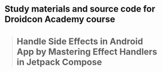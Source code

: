 # Study materials and source code for **Droidcon Academy** course 
> # Handle Side Effects in Android App by Mastering Effect Handlers in Jetpack Compose 
